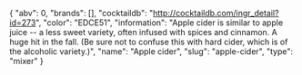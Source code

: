 {
    "abv": 0,
    "brands": [],
    "cocktaildb": "http://cocktaildb.com/ingr_detail?id=273",
    "color": "EDCE51",
    "information": "Apple cider is similar to apple juice -- a less sweet variety, often infused with spices and cinnamon.  A huge hit in the fall.  (Be sure not to confuse this with hard cider, which is of the alcoholic variety.)",
    "name": "Apple cider",
    "slug": "apple-cider",
    "type": "mixer"
}